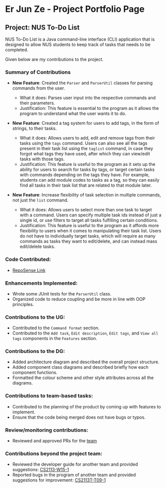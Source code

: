 # Er Jun Ze - Project Portfolio Page

## Project: NUS To-Do List

NUS To-Do List is a Java command-line interface (CLI) application that is designed to allow NUS students to keep track
of tasks that needs to be completed.

Given below are my contributions to the project.

### Summary of Contributions

- **New Feature**: Created the `Parser` and `ParserUtil` classes for parsing commands from the user.
  - What it does: Parses user input into the respective commands and their parameters.
  - Justification: This feature is essential to the program as it allows the program to understand what the user wants
    it to do.

- **New Feature**: Created a tag system for users to add tags, in the form of strings, to their tasks.
  - What it does: Allows users to add, edit and remove tags from their tasks using the `tags` command. Users can also
    see all the tags present in their task list using the `taglist` command, in case they forgot what tags they have
    used, after which they can view/edit tasks with those tags.
  - Justification: This feature is useful to the program as it sets up the ability for users to search for tasks by
    tags, or target certain tasks with commands depending on the tags they have. For example, students can add module
    codes to tasks as a tag, so they can easily find all tasks in their task list that are related to that module later.

- **New Feature**: Increase flexibility of task selection in multiple commands, not just the `list` command.
  - What it does: Allows users to select more than one task to target with a command. Users can specify multiple task
    ids instead of just a single id, or use filters to target all tasks fulfilling certain conditions.
  - Justification: This feature is useful to the program as it affords more flexibility to users when it comes to
    manipulating their task list. Users do not have to individually target tasks, which will require as many commands
    as tasks they want to edit/delete, and can instead mass edit/delete tasks.

### Code Contributed:

- [RepoSense Link](https://nus-cs2113-ay2223s2.github.io/tp-dashboard/?search=erjunze&breakdown=true&sort=groupTitle%20dsc&sortWithin=title&since=2023-02-17&timeframe=commit&mergegroup=&groupSelect=groupByRepos&checkedFileTypes=docs~functional-code~test-code~other)

### Enhancements Implemented:

- Wrote some JUnit tests for the `ParserUtil` class.
- Organized code to reduce coupling and be more in line with OOP principles.

### Contributions to the UG:

- Contributed to the `Command format` section.
- Contributed to the `Add task`, `Edit description`, `Edit tags`, and `View all tags` components in the `Features` section.

### Contributions to the DG:

- Added architecture diagram and described the overall project structure.
- Added component class diagrams and described briefly how each component functions.
- Formatted the colour scheme and other style attributes across all the diagrams.

### Contributions to team-based tasks:

- Contributed to the planning of the product by coming up with features to implement.
- Ensure that the code being merged does not have bugs or typos.

### Review/monitoring contributions:

- Reviewed and approved PRs for the [team](https://github.com/AY2223S2-CS2113-T11-4/tp/issues?q=is%3Aclosed+reviewed-by%3AERJUNZE)

### Contributions beyond the project team:

- Reviewed the developer guide for another team and provided suggestions: [CS2113-W15-1](https://github.com/nus-cs2113-AY2223S2/tp/pull/94)
- Reported bugs in the program of another team and provided suggestions for improvement: [CS2113T-T09-1](https://github.com/ERJUNZE/ped/issues)
